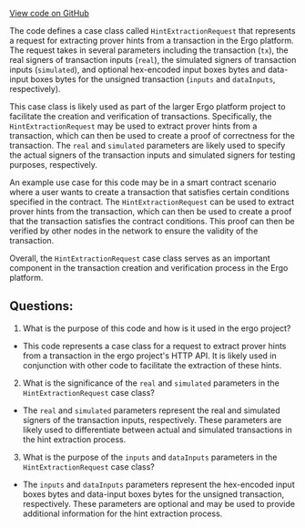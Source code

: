 [View code on GitHub](https://github.com/ergoplatform/ergo/src/main/scala/org/ergoplatform/http/api/requests/HintExtractionRequest.scala)

The code defines a case class called `HintExtractionRequest` that represents a request for extracting prover hints from a transaction in the Ergo platform. The request takes in several parameters including the transaction (`tx`), the real signers of transaction inputs (`real`), the simulated signers of transaction inputs (`simulated`), and optional hex-encoded input boxes bytes and data-input boxes bytes for the unsigned transaction (`inputs` and `dataInputs`, respectively).

This case class is likely used as part of the larger Ergo platform project to facilitate the creation and verification of transactions. Specifically, the `HintExtractionRequest` may be used to extract prover hints from a transaction, which can then be used to create a proof of correctness for the transaction. The `real` and `simulated` parameters are likely used to specify the actual signers of the transaction inputs and simulated signers for testing purposes, respectively.

An example use case for this code may be in a smart contract scenario where a user wants to create a transaction that satisfies certain conditions specified in the contract. The `HintExtractionRequest` can be used to extract prover hints from the transaction, which can then be used to create a proof that the transaction satisfies the contract conditions. This proof can then be verified by other nodes in the network to ensure the validity of the transaction.

Overall, the `HintExtractionRequest` case class serves as an important component in the transaction creation and verification process in the Ergo platform.
## Questions: 
 1. What is the purpose of this code and how is it used in the ergo project?
- This code represents a case class for a request to extract prover hints from a transaction in the ergo project's HTTP API. It is likely used in conjunction with other code to facilitate the extraction of these hints.

2. What is the significance of the `real` and `simulated` parameters in the `HintExtractionRequest` case class?
- The `real` and `simulated` parameters represent the real and simulated signers of the transaction inputs, respectively. These parameters are likely used to differentiate between actual and simulated transactions in the hint extraction process.

3. What is the purpose of the `inputs` and `dataInputs` parameters in the `HintExtractionRequest` case class?
- The `inputs` and `dataInputs` parameters represent the hex-encoded input boxes bytes and data-input boxes bytes for the unsigned transaction, respectively. These parameters are optional and may be used to provide additional information for the hint extraction process.